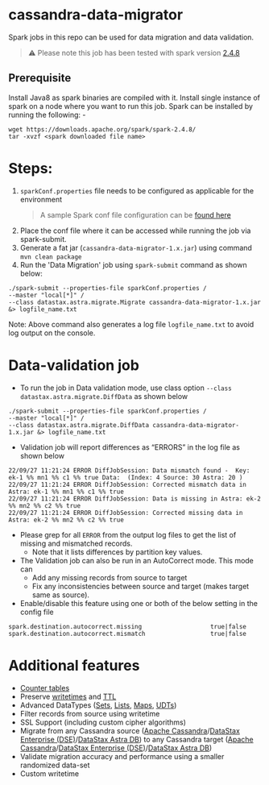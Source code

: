 # cassandra-data-migrator

Spark jobs in this repo can be used for data migration and data validation.

> :warning: Please note this job has been tested with spark version [2.4.8](https://downloads.apache.org/spark/spark-2.4.8/)

## Prerequisite

Install Java8 as spark binaries are compiled with it.
Install single instance of spark on a node where you want to run this job. Spark can be installed by running the following: -

```
wget https://downloads.apache.org/spark/spark-2.4.8/
tar -xvzf <spark downloaded file name>
```

# Steps:

1. `sparkConf.properties` file needs to be configured as applicable for the environment
   > A sample Spark conf file configuration can be [found here](./src/resources/sparkConf.properties)
2. Place the conf file where it can be accessed while running the job via spark-submit.
3. Generate a fat jar (`cassandra-data-migrator-1.x.jar`) using command `mvn clean package`
4. Run the 'Data Migration' job using `spark-submit` command as shown below:

```
./spark-submit --properties-file sparkConf.properties /
--master "local[*]" /
--class datastax.astra.migrate.Migrate cassandra-data-migrator-1.x.jar &> logfile_name.txt
```

Note: Above command also generates a log file `logfile_name.txt` to avoid log output on the console.


# Data-validation job

- To run the job in Data validation mode, use class option `--class datastax.astra.migrate.DiffData` as shown below

```
./spark-submit --properties-file sparkConf.properties /
--master "local[*]" /
--class datastax.astra.migrate.DiffData cassandra-data-migrator-1.x.jar &> logfile_name.txt
```

- Validation job will report differences as “ERRORS” in the log file as shown below

```
22/09/27 11:21:24 ERROR DiffJobSession: Data mismatch found -  Key: ek-1 %% mn1 %% c1 %% true Data:  (Index: 4 Source: 30 Astra: 20 )
22/09/27 11:21:24 ERROR DiffJobSession: Corrected mismatch data in Astra: ek-1 %% mn1 %% c1 %% true
22/09/27 11:21:24 ERROR DiffJobSession: Data is missing in Astra: ek-2 %% mn2 %% c2 %% true
22/09/27 11:21:24 ERROR DiffJobSession: Corrected missing data in Astra: ek-2 %% mn2 %% c2 %% true
```

- Please grep for all `ERROR` from the output log files to get the list of missing and mismatched records.
  - Note that it lists differences by partition key values.
- The Validation job can also be run in an AutoCorrect mode. This mode can
  - Add any missing records from source to target
  - Fix any inconsistencies between source and target (makes target same as source). 
- Enable/disable this feature using one or both of the below setting in the config file

```
spark.destination.autocorrect.missing                   true|false
spark.destination.autocorrect.mismatch                  true|false
```

# Additional features
- [Counter tables](https://docs.datastax.com/en/dse/6.8/cql/cql/cql_using/useCountersConcept.html)
- Preserve [writetimes](https://docs.datastax.com/en/dse/6.8/cql/cql/cql_reference/cql_commands/cqlSelect.html#cqlSelect__retrieving-the-datetime-a-write-occurred-p) and [TTL](https://docs.datastax.com/en/dse/6.8/cql/cql/cql_reference/cql_commands/cqlSelect.html#cqlSelect__ref-select-ttl-p)
- Advanced DataTypes ([Sets](https://docs.datastax.com/en/dse/6.8/cql/cql/cql_reference/refDataTypes.html#refDataTypes__set), [Lists](https://docs.datastax.com/en/dse/6.8/cql/cql/cql_reference/refDataTypes.html#refDataTypes__list), [Maps](https://docs.datastax.com/en/dse/6.8/cql/cql/cql_reference/refDataTypes.html#refDataTypes__map), [UDTs](https://docs.datastax.com/en/dse/6.8/cql/cql/cql_reference/refDataTypes.html#refDataTypes__udt))
- Filter records from source using writetime
- SSL Support (including custom cipher algorithms)
- Migrate from any Cassandra source ([Apache Cassandra](https://cassandra.apache.org)/[DataStax Enterprise (DSE)](https://www.datastax.com/products/datastax-enterprise)/[DataStax Astra DB](https://www.datastax.com/products/datastax-astra)) to any Cassandra target ([Apache Cassandra](https://cassandra.apache.org)/[DataStax Enterprise (DSE)](https://www.datastax.com/products/datastax-enterprise)/[DataStax Astra DB](https://www.datastax.com/products/datastax-astra))
- Validate migration accuracy and performance using a smaller randomized data-set
- Custom writetime
